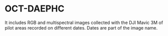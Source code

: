 # OCT-DAEPHC
It includes RGB and multispectral images collected with the DJI Mavic 3M of pilot areas recorded on different dates. Dates are part of the image name.
